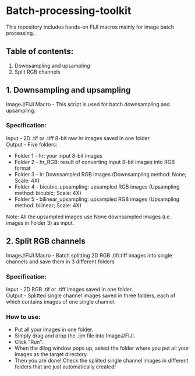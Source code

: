 # Batch-processing-toolkit
This repository includes hands-on FIJI macros mainly for image batch processing.

## Table of contents:
1. Downsampling and upsampling
2. Split RGB channels

## 1. Downsampling and upsampling

ImageJ/FIJI Macro - This script is used for batch downsampling and upsampling.

### Specification:   
Input - 2D .tif or .tiff 8-bit raw hr images saved in one folder.   
Output - Five folders:
* Folder 1 - hr: your input 8-bit images
* Folder 2 - hr_RGB: result of converting input 8-bit images into RGB format
* Folder 3 - lr: Downsampled RGB images (Downsampling method: None; Scale: 4X)
* Folder 4 - bicubic_upsampling: upsampled RGB images (Upsampling method: bicubic; Scale: 4X) 
* Folder 5 - bilinear_upsampling: upsampled RGB images (Upsampling method: bilinear; Scale: 4X)   

Note: All the upsampled images use None downsampled images (i.e. images in Folder 3) as input.

## 2. Split RGB channels

ImageJ/FIJI Macro - Batch splitting 2D RGB .tif/.tiff images into single channels and save them in 3 different folders

### Specification:  
Input - 2D RGB .tif or .tiff images saved in one folder.   
Output - Splitted single channel images saved in three folders, each of which contains images of one single channel.  

### How to use:
* Put all your images in one folder.
* Simply drag and drop the .ijm file into ImageJ/FIJI.
* Click "Run".
* When the dilog window pops up, select the folder where you put all your images as the target directory.
* Then you are done! Check the spliited single channel images in different folders that are just automatically created!
